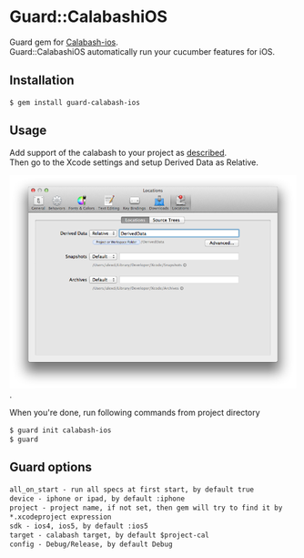 # Guard::CalabashiOS

Guard gem for [Calabash-ios](https://github.com/calabash/calabash-ios).    
Guard::CalabashiOS automatically run your cucumber features for iOS.    

## Installation

    $ gem install guard-calabash-ios

## Usage

Add support of the calabash to your project
as [described](https://github.com/calabash/calabash-ios/wiki/01-Getting-started-guide).    
Then go to the Xcode settings and setup Derived Data as Relative.

![Xcode locations](https://github.com/AlexDenisov/guard-frank/blob/master/locations.png?raw=true).

When you're done, run following commands from project directory

    $ guard init calabash-ios
    $ guard

## Guard options

	all_on_start - run all specs at first start, by default true
	device - iphone or ipad, by default :iphone
	project - project name, if not set, then gem will try to find it by *.xcodeproject expression
	sdk - ios4, ios5, by default :ios5
	target - calabash target, by default $project-cal
	config - Debug/Release, by default Debug


